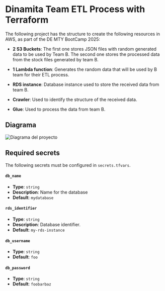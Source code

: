 # Dinamita Team ETL Process with Terraform

The following project has the structure to create the following resources in AWS, as part of the DE MTY BootCamp 2025:

 - **2 S3 Buckets**: The first one stores JSON files with random generated data to be used by Team B. The second one stores the processed data from the stock files generated by team B.

 - **1 Lambda function**: Generates the random data that will be used by B team for their ETL process.

 - **RDS instance**:  Database instance used to store the received data from team B.

 - **Crawler**: Used to identify the structure of the received data.

 - **Glue**: Used to process the data from team B.


## Diagrama

   ![Diagrama del proyecto](https://github.com/user-attachments/assets/96f280ef-d427-4807-b6fd-176235adf856)

## Required secrets

The following secrets must be configured in `secrets.tfvars`.

#### `db_name`
- **Type**: `string`
- **Description**: Name for the database
- **Default**: `mydatabase`

#### `rds_identifier`
- **Type**: `string`
- **Description**: Database identifier.
- **Default**: `my-rds-instance`

#### `db_username`
- **Type**: `string`
- **Default**: `foo`

#### `db_password`
- **Type**: `string`
- **Default**: `foobarbaz`
